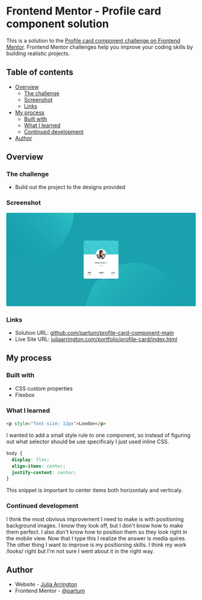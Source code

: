 # Frontend Mentor - Profile card component solution

This is a solution to the [Profile card component challenge on Frontend Mentor](https://www.frontendmentor.io/challenges/profile-card-component-cfArpWshJ). Frontend Mentor challenges help you improve your coding skills by building realistic projects.

## Table of contents

- [Overview](#overview)
  - [The challenge](#the-challenge)
  - [Screenshot](#screenshot)
  - [Links](#links)
- [My process](#my-process)
  - [Built with](#built-with)
  - [What I learned](#what-i-learned)
  - [Continued development](#continued-development)
- [Author](#author)

## Overview

### The challenge

- Build out the project to the designs provided

### Screenshot

![](solution.png)

### Links

- Solution URL: [github.com/partum/profile-card-component-main](https://github.com/partum/profile-card-component-main)
- Live Site URL: [juliaarrington.com/portfolio/profile-card/index.html](http://juliaarrington.com/portfolio/profile-card/index.html)

## My process

### Built with

- CSS custom properties
- Flexbox

### What I learned

```html
<p style="font-size: 12px">London</p>
```

I wanted to add a small style rule to one component, so instead of figuring out what selector should be use specificaly I just used inline CSS.

```css
body {
  display: flex;
  align-items: center;
  justify-content: center;
}
```

This snippet is important to center items both horizontaly and verticaly.

### Continued development

I think the most obvious improvement I need to make is with positioning background images. I know they look off, but I don't know how to make them perfect. I also don't know how to position them so they look right in the mobile view. Now that I type this I realize the answer is media quires.  
The other thing I want to improve is my positioning skills. I think my work /looks/ right but I'm not sure I went about it in the right way.

## Author

- Website - [Julia Arrington](https://www.juliaarrington.com)
- Frontend Mentor - [@partum](https://www.frontendmentor.io/profile/partum)
